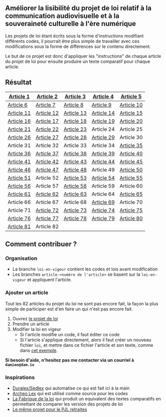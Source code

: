 ## Améliorer la lisibilité du projet de loi relatif à la communication audiovisuelle et à la souveraineté culturelle à l'ère numérique

Les projets de loi étant écrits sous la forme d'instructions modifiant différents codes, il pourrait être plus simple de travailler avec ces modifications sous la forme de différences sur le contenu directement.

Le but de ce projet est donc d'appliquer les "instructions" de chaque article du projet de loi pour ensuite produire un texte comparatif pour chaque article.

## Résultat

|[Article 1](https://github.com/mdamien/pjl-audiovisuel/compare/loi-en-vigueur...article-001?diff=split)|[Article 2](https://github.com/mdamien/pjl-audiovisuel/compare/loi-en-vigueur...article-002?diff=split)|[Article 3](https://github.com/mdamien/pjl-audiovisuel/compare/loi-en-vigueur...article-003?diff=split)|[Article 4](https://github.com/mdamien/pjl-audiovisuel/compare/loi-en-vigueur...article-004?diff=split)|[Article 5](https://github.com/mdamien/pjl-audiovisuel/compare/loi-en-vigueur...article-005?diff=split)|
|---|---|---|---|---|
|[Article 6](https://github.com/mdamien/pjl-audiovisuel/compare/loi-en-vigueur...article-006?diff=split)|[Article 7](https://github.com/mdamien/pjl-audiovisuel/compare/loi-en-vigueur...article-007?diff=split)|[Article 8](https://github.com/mdamien/pjl-audiovisuel/compare/loi-en-vigueur...article-008?diff=split)|[Article 9](https://github.com/mdamien/pjl-audiovisuel/compare/loi-en-vigueur...article-009?diff=split)|[Article 10](https://github.com/mdamien/pjl-audiovisuel/compare/loi-en-vigueur...article-010?diff=split)|
|[Article 11](https://github.com/mdamien/pjl-audiovisuel/compare/loi-en-vigueur...article-011?diff=split)|[Article 12](https://github.com/mdamien/pjl-audiovisuel/compare/loi-en-vigueur...article-012?diff=split)|[Article 13](https://github.com/mdamien/pjl-audiovisuel/compare/loi-en-vigueur...article-013?diff=split)|[Article 14](https://github.com/mdamien/pjl-audiovisuel/compare/loi-en-vigueur...article-014?diff=split)|[Article 15](https://github.com/mdamien/pjl-audiovisuel/compare/loi-en-vigueur...article-015?diff=split)|
|[Article 16](https://github.com/mdamien/pjl-audiovisuel/compare/loi-en-vigueur...article-016?diff=split)|[Article 17](https://github.com/mdamien/pjl-audiovisuel/compare/loi-en-vigueur...article-017?diff=split)|[Article 18](https://github.com/mdamien/pjl-audiovisuel/compare/loi-en-vigueur...article-018?diff=split)|[Article 19](https://github.com/mdamien/pjl-audiovisuel/compare/loi-en-vigueur...article-019?diff=split)|[Article 20](https://github.com/mdamien/pjl-audiovisuel/compare/loi-en-vigueur...article-020?diff=split)|
|[Article 21](https://github.com/mdamien/pjl-audiovisuel/compare/loi-en-vigueur...article-021?diff=split)|[Article 22](https://github.com/mdamien/pjl-audiovisuel/compare/loi-en-vigueur...article-022?diff=split)|[Article 23](https://github.com/mdamien/pjl-audiovisuel/compare/loi-en-vigueur...article-023?diff=split)|Article 24|Article 25|
|[Article 26](https://github.com/mdamien/pjl-audiovisuel/compare/loi-en-vigueur...article-026?diff=split)|[Article 27](https://github.com/mdamien/pjl-audiovisuel/compare/loi-en-vigueur...article-027?diff=split)|[Article 28](https://github.com/mdamien/pjl-audiovisuel/compare/loi-en-vigueur...article-028?diff=split)|[Article 29](https://github.com/mdamien/pjl-audiovisuel/compare/loi-en-vigueur...article-029?diff=split)|Article 30|
|Article 31|Article 32|Article 33|Article 34|[Article 35](https://github.com/mdamien/pjl-audiovisuel/compare/loi-en-vigueur...article-035?diff=split)|
|[Article 36](https://github.com/mdamien/pjl-audiovisuel/compare/loi-en-vigueur...article-036?diff=split)|[Article 37](https://github.com/mdamien/pjl-audiovisuel/compare/loi-en-vigueur...article-037?diff=split)|[Article 38](https://github.com/mdamien/pjl-audiovisuel/compare/loi-en-vigueur...article-038?diff=split)|[Article 39](https://github.com/mdamien/pjl-audiovisuel/compare/loi-en-vigueur...article-039?diff=split)|[Article 40](https://github.com/mdamien/pjl-audiovisuel/compare/loi-en-vigueur...article-040?diff=split)|
|[Article 41](https://github.com/mdamien/pjl-audiovisuel/compare/loi-en-vigueur...article-041?diff=split)|[Article 42](https://github.com/mdamien/pjl-audiovisuel/compare/loi-en-vigueur...article-042?diff=split)|[Article 43](https://github.com/mdamien/pjl-audiovisuel/compare/loi-en-vigueur...article-043?diff=split)|[Article 44](https://github.com/mdamien/pjl-audiovisuel/compare/loi-en-vigueur...article-044?diff=split)|[Article 45](https://github.com/mdamien/pjl-audiovisuel/compare/loi-en-vigueur...article-045?diff=split)|
|[Article 46](https://github.com/mdamien/pjl-audiovisuel/compare/loi-en-vigueur...article-046?diff=split)|[Article 47](https://github.com/mdamien/pjl-audiovisuel/compare/loi-en-vigueur...article-047?diff=split)|[Article 48](https://github.com/mdamien/pjl-audiovisuel/compare/loi-en-vigueur...article-048?diff=split)|Article 49|[Article 50](https://github.com/mdamien/pjl-audiovisuel/compare/loi-en-vigueur...article-050?diff=split)|
|[Article 51](https://github.com/mdamien/pjl-audiovisuel/compare/loi-en-vigueur...article-051?diff=split)|Article 52|[Article 53](https://github.com/mdamien/pjl-audiovisuel/compare/loi-en-vigueur...article-053?diff=split)|[Article 54](https://github.com/mdamien/pjl-audiovisuel/compare/loi-en-vigueur...article-054?diff=split)|[Article 55](https://github.com/mdamien/pjl-audiovisuel/compare/loi-en-vigueur...article-055?diff=split)|
|[Article 56](https://github.com/mdamien/pjl-audiovisuel/compare/loi-en-vigueur...article-056?diff=split)|Article 57|[Article 58](https://github.com/mdamien/pjl-audiovisuel/compare/loi-en-vigueur...article-058?diff=split)|Article 59|Article 60|
|[Article 61](https://github.com/mdamien/pjl-audiovisuel/compare/loi-en-vigueur...article-061?diff=split)|[Article 62](https://github.com/mdamien/pjl-audiovisuel/compare/loi-en-vigueur...article-062?diff=split)|[Article 63](https://github.com/mdamien/pjl-audiovisuel/compare/loi-en-vigueur...article-063?diff=split)|Article 64|[Article 65](https://github.com/mdamien/pjl-audiovisuel/compare/loi-en-vigueur...article-065?diff=split)|
|Article 66|Article 67|Article 68|[Article 69](https://github.com/mdamien/pjl-audiovisuel/compare/loi-en-vigueur...article-069?diff=split)|Article 70|
|Article 71|[Article 72](https://github.com/mdamien/pjl-audiovisuel/compare/loi-en-vigueur...article-072?diff=split)|[Article 73](https://github.com/mdamien/pjl-audiovisuel/compare/loi-en-vigueur...article-073?diff=split)|[Article 74](https://github.com/mdamien/pjl-audiovisuel/compare/loi-en-vigueur...article-074?diff=split)|[Article 75](https://github.com/mdamien/pjl-audiovisuel/compare/loi-en-vigueur...article-075?diff=split)|
|[Article 76](https://github.com/mdamien/pjl-audiovisuel/compare/loi-en-vigueur...article-076?diff=split)|[Article 77](https://github.com/mdamien/pjl-audiovisuel/compare/loi-en-vigueur...article-077?diff=split)|[Article 78](https://github.com/mdamien/pjl-audiovisuel/compare/loi-en-vigueur...article-078?diff=split)|[Article 79](https://github.com/mdamien/pjl-audiovisuel/compare/loi-en-vigueur...article-079?diff=split)|[Article 80](https://github.com/mdamien/pjl-audiovisuel/compare/loi-en-vigueur...article-080?diff=split)|
|[Article 81](https://github.com/mdamien/pjl-audiovisuel/compare/loi-en-vigueur...article-081?diff=split)|Article 82

## Comment contribuer ?

### Organisation

- La branche `loi-en-vigeur` contient les codes et lois avant modification
- Les branches `article-<numéro de l'article>` se basent sur la `loi-en-vigeur` et appliquent l'article.

### Ajouter un article

Tout les 82 articles du projet du loi ne sont pas encore fait, la façon la plus simple de participer est d'en faire un qui n'est pas encore fait.

 1. Ouvrez [le projet de loi](http://www.assemblee-nationale.fr/dyn/15/textes/l15b2488_projet-loi)
 2. Prendre un article
 3. Modifier la loi en vigeur
    * Si l'article modifie un code, il faut éditer ce code
    * Si l'article s'applique directement, alors il faut créer un nouveau fichier `loi`, et mettre dans ce fichier l'article et son texte, comme dans [cet exemple](https://github.com/regardscitoyens/pjl-retraites/compare/loi-en-vigeur...article-018).

**Si besoin d'aide, n'hesitez pas me contacter via un courriel à `damien@dam.io`**

### Inspirations

- [Duralex/Sedlex](https://github.com/Legilibre/SedLex) qui automatise ce qui est fait ici à la main
- [Archeo Lex](http://archeo-lex.fr/) qui est utilisé comme source pour les codes
- [La Fabrique de la loi](http://lafabriquedelaloi.fr/) qui produit un equivalent des textes comparatifs en permettant de comparer les version des projets de loi
- [Le même projet pour le PJL retraites](https://github.com/regardscitoyens/pjl-retraites)
